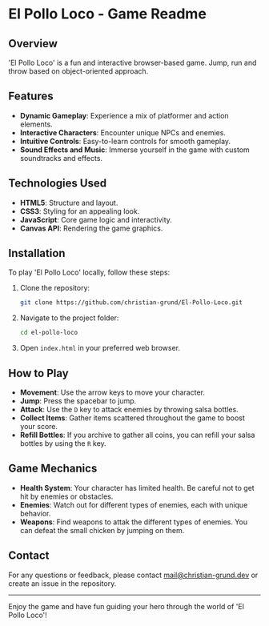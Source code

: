 # El Pollo Loco - Game Readme

## Overview

'El Pollo Loco' is a fun and interactive browser-based game. Jump, run and throw based on object-oriented approach.

## Features

-   **Dynamic Gameplay**: Experience a mix of platformer and action elements.
-   **Interactive Characters**: Encounter unique NPCs and enemies.
-   **Intuitive Controls**: Easy-to-learn controls for smooth gameplay.
-   **Sound Effects and Music**: Immerse yourself in the game with custom soundtracks and effects.

## Technologies Used

-   **HTML5**: Structure and layout.
-   **CSS3**: Styling for an appealing look.
-   **JavaScript**: Core game logic and interactivity.
-   **Canvas API**: Rendering the game graphics.

## Installation

To play 'El Pollo Loco' locally, follow these steps:

1. Clone the repository:
    ```bash
    git clone https://github.com/christian-grund/El-Pollo-Loco.git
    ```
2. Navigate to the project folder:
    ```bash
    cd el-pollo-loco
    ```
3. Open `index.html` in your preferred web browser.

## How to Play

-   **Movement**: Use the arrow keys to move your character.
-   **Jump**: Press the spacebar to jump.
-   **Attack**: Use the `D` key to attack enemies by throwing salsa bottles.
-   **Collect Items**: Gather items scattered throughout the game to boost your score.
-   **Refill Bottles**: If you archive to gather all coins, you can refill your salsa bottles by using the `R` key.

## Game Mechanics

-   **Health System**: Your character has limited health. Be careful not to get hit by enemies or obstacles.
-   **Enemies**: Watch out for different types of enemies, each with unique behavior.
-   **Weapons**: Find weapons to attak the different types of enemies. You can defeat the small chicken by jumping on them.

## Contact

For any questions or feedback, please contact mail@christian-grund.dev or create an issue in the repository.

---

Enjoy the game and have fun guiding your hero through the world of 'El Pollo Loco'!
